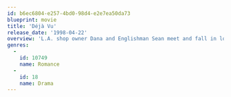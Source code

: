 ```yaml
---
id: b6ec6804-e257-4bd0-98d4-e2e7ea50da73
blueprint: movie
title: 'Déjà Vu'
release_date: '1998-04-22'
overview: 'L.A. shop owner Dana and Englishman Sean meet and fall in love at first sight, but Sean is married and Dana is to marry her business partner Alex.'
genres:
  -
    id: 10749
    name: Romance
  -
    id: 18
    name: Drama
---
```

